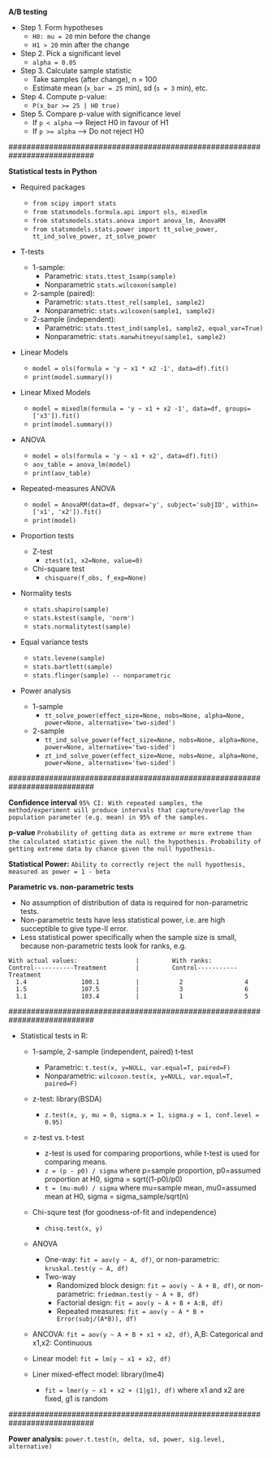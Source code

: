 **A/B testing**
* Step 1. Form hypotheses
  * ```H0: mu = 20``` min before the change
  * ```H1 > 20``` min after the change
* Step 2. Pick a significant level
  * ```alpha = 0.05```
* Step 3. Calculate sample statistic
  * Take samples (after change), n = 100
  * Estimate mean (```x_bar = 25``` min), sd (```s = 3``` min), etc.
* Step 4. Compute p-value: 
  * ```P(x_bar >= 25 | H0 true)```
* Step 5. Compare p-value with significance level
  * If ```p < alpha``` --> Reject H0 in favour of H1
  * If ```p >= alpha``` --> Do not reject H0

###########################################################################

**Statistical tests in Python**
* Required packages
  * ```from scipy import stats```
  * ```from statsmodels.formula.api import ols, mixedlm```
  * ```from statsmodels.stats.anova import anova_lm, AnovaRM```
  * ```from statsmodels.stats.power import tt_solve_power, tt_ind_solve_power, zt_solve_power```
  
* T-tests
  * 1-sample: 
    * Parametric: ``` stats.ttest_1samp(sample) ```
    * Nonparametric ``` stats.wilcoxon(sample) ```
  * 2-sample (paired): 
    * Parametric: ``` stats.ttest_rel(sample1, sample2) ```
    * Nonparametric: ``` stats.wilcoxon(sample1, sample2) ```
  * 2-sample (independent):
    * Parametric: ``` stats.ttest_ind(sample1, sample2, equal_var=True) ```
    * Nonparametric: ``` stats.manwhitneyu(sample1, sample2) ```

* Linear Models
  * ```model = ols(formula = 'y ~ x1 * x2 -1', data=df).fit()```
  * ```print(model.summary())```

* Linear Mixed Models
  * ```model = mixedlm(formula = 'y ~ x1 + x2 -1', data=df, groups=['x3']).fit()```
  * ```print(model.summary())```

* ANOVA
  * ```model = ols(formula = 'y ~ x1 + x2', data=df).fit()```
  * ```aov_table = anova_lm(model)```
  * ```print(aov_table)```
  
* Repeated-measures ANOVA
  * ```model = AnovaRM(data=df, depvar='y', subject='subjID', within=['x1', 'x2']).fit()```
  * ```print(model)```
  
* Proportion tests
  * Z-test
    * ```ztest(x1, x2=None, value=0)```
  * Chi-square test
    * ```chisquare(f_obs, f_exp=None)```
  
* Normality tests
  * ```stats.shapiro(sample)```
  * ```stats.kstest(sample, 'norm')```
  * ```stats.normalitytest(sample)```

* Equal variance tests
  * ```stats.levene(sample)```
  * ```stats.bartlett(sample)```
  * ```stats.flinger(sample) -- nonparametric```
  
* Power analysis
  * 1-sample
    * ```tt_solve_power(effect_size=None, nobs=None, alpha=None, power=None, alternative='two-sided')```
  * 2-sample
    * ```tt_ind_solve_power(effect_size=None, nobs=None, alpha=None, power=None, alternative='two-sided')```
    * ```zt_ind_solve_power(effect_size=None, nobs=None, alpha=None, power=None, alternative='two-sided')```

###########################################################################

**Confidence interval**
```95% CI: With repeated samples, the method/experiment will produce intervals that capture/overlap the population parameter (e.g. mean) in 95% of the samples.```

**p-value**
```Probability of getting data as extreme or more extreme than the calculated statistic given the null the hypothesis.```
```Probability of getting extreme data by chance given the null hypothesis.```

**Statistical Power:**
```Ability to correctly reject the null hypothesis, measured as power = 1 - beta```

**Parametric vs. non-parametric tests**
* No assumption of distribution of data is required for non-parametric tests.
* Non-parametric tests have less statistical power, i.e. are high succeptible to give type-II error.
* Less statistical power specifically when the sample size is small, because non-parametric tests look for ranks, e.g.
```
With actual values:                |         With ranks:
Control-----------Treatment        |         Control-----------Treatment
  1.4               100.1          |           2                 4
  1.5               107.5          |           3                 6
  1.1               103.4          |           1                 5
```

###########################################################################

* Statistical tests in R:
  * 1-sample, 2-sample (independent, paired) t-test
    * Parametric: ```t.test(x, y=NULL, var.equal=T, paired=F)```
    * Nonparametric: ```wilcoxon.test(x, y=NULL, var.equal=T, paired=F)```
  * z-test: library(BSDA)
    * ```z.test(x, y, mu = 0, sigma.x = 1, sigma.y = 1, conf.level = 0.95)```
  * z-test vs. t-test
    * z-test is used for comparing proportions, while t-test is used for comparing means.
    * ```z = (p - p0) / sigma``` where p=sample proportion, p0=assumed proportion at H0, sigma = sqrt((1-p0)/p0)
    * ```t = (mu-mu0) / sigma``` where mu=sample mean, mu0=assumed mean at H0, sigma = sigma_sample/sqrt(n)

  * Chi-squre test (for goodness-of-fit and independence)
    * ```chisq.test(x, y)```
  
  * ANOVA
    * One-way: ```fit = aov(y ~ A, df)```, or non-parametric: ```kruskal.test(y ~ A, df)```
    * Two-way
      * Randomized block design: ```fit = aov(y ~ A + B, df)```, or non-parametric: ```friedman.test(y ~ A + B, df)```
      * Factorial design: ```fit = aov(y ~ A + B + A:B, df)```
      * Repeated measures: ```fit = aov(y ~ A * B + Error(subj/(A*B)), df)```
       
  * ANCOVA: ```fit = aov(y ~ A + B + x1 + x2, df)```, A,B: Categorical and x1,x2: Continuous
  
  * Linear model: ```fit = lm(y ~ x1 + x2, df)```
  * Liner mixed-effect model: library(lme4)
    * ```fit = lmer(y ~ x1 + x2 + (1|g1), df)``` where x1 and x2 are fixed, g1 is random

###########################################################################

**Power analysis:**
```power.t.test(n, delta, sd, power, sig.level, alternative)```

